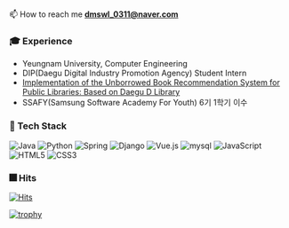 
📫 How to reach me **dmswl_0311@naver.com**

### :mortar_board: Experience 
- Yeungnam University, Computer Engineering
- DIP(Daegu Digital Industry Promotion Agency) Student Intern
- [Implementation of the Unborrowed Book Recommendation System for Public Libraries: Based on Daegu D Library](https://www.kci.go.kr/kciportal/ci/sereArticleSearch/ciSereArtiView.kci?sereArticleSearchBean.artiId=ART002718378) 
- SSAFY(Samsung Software Academy For Youth) 6기 1학기 이수

### :wrench: Tech Stack 
<img alt="Java" src="https://img.shields.io/badge/java-%23ED8B00.svg?&style=for-the-badge&logo=java&logoColor=white"/> ![Python](https://img.shields.io/badge/python-3670A0?style=for-the-badge&logo=python&logoColor=ffdd54) ![Spring](https://img.shields.io/badge/spring-%236DB33F.svg?style=for-the-badge&logo=spring&logoColor=white)
<img alt="Django" src="https://img.shields.io/badge/django%20-%23092E20.svg?&style=for-the-badge&logo=django&logoColor=white"/> 
<img alt="Vue.js" src="https://img.shields.io/badge/vue.js%20-%2335495e.svg?&style=for-the-badge&logo=vue.js&logoColor=%234FC08D"/>
<img alt="mysql" src="https://img.shields.io/badge/mysql%20-%231572B6.svg?&style=for-the-badge&logo=mysql&logoColor=white"/>
<img alt="JavaScript" src="https://img.shields.io/badge/javascript%20-%23323330.svg?&style=for-the-badge&logo=javascript&logoColor=%23F7DF1E"/> <img alt="HTML5" src="https://img.shields.io/badge/html5%20-%23E34F26.svg?&style=for-the-badge&logo=html5&logoColor=white"/> <img alt="CSS3" src="https://img.shields.io/badge/css3%20-%231572B6.svg?&style=for-the-badge&logo=css3&logoColor=white"/>

### :fireworks: Hits
[![Hits](https://hits.seeyoufarm.com/api/count/incr/badge.svg?url=https%3A%2F%2Fgithub.com%2Fdmswl0311&count_bg=%2379C83D&title_bg=%23555555&icon=&icon_color=%23E7E7E7&title=hits&edge_flat=false)](https://hits.seeyoufarm.com)

<!-- ![Github Graph](https://activity-graph.herokuapp.com/graph?username=dmswl0311&area=false&theme=xcode&hide_border=true) -->
<!--### :door: Solved.ac-->
<!-- ![Anurag's github stats](https://github-readme-stats.vercel.app/api?username=dmswl0311&show_icons=true&theme=dracula) -->
<!-- [![Anurag's github stats](https://github-readme-stats.vercel.app/api?username=dmswl0311)](https://github.com/anuraghazra/github-readme-stats) -->
<!-- [![Solved.ac프로필](http://mazassumnida.wtf/api/v2/generate_badge?boj=whdmswlek)](https://solved.ac/whdmswlek) -->
<!-- [![Solved.ac프로필](http://mazassumnida.wtf/api/mini/generate_badge?boj=whdmswlek)](https://solved.ac/whdmswlek) -->

[![trophy](https://github-profile-trophy.vercel.app/?username=dmswl0311)](https://github.com/ryo-ma/github-profile-trophy)
